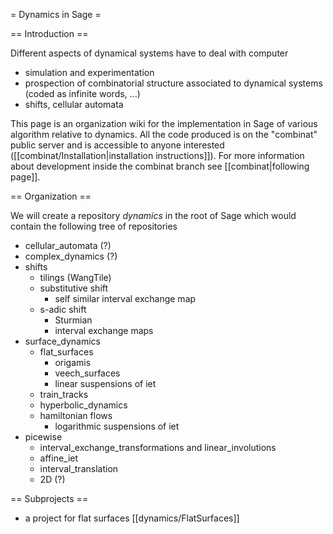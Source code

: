= Dynamics in Sage =

== Introduction ==

Different aspects of dynamical systems have to deal with computer

  * simulation and experimentation
  * prospection of combinatorial structure associated to dynamical systems (coded as infinite words, ...)
  * shifts, cellular automata

This page is an organization wiki for the implementation in Sage of various algorithm relative to dynamics. All the code produced is on the "combinat" public server and is accessible to anyone interested ([[combinat/Installation|installation instructions]]). For more information about development inside the combinat branch see [[combinat|following page]].

== Organization ==

We will create a repository *dynamics* in the root of Sage which would contain the following tree of repositories

  * cellular_automata (?)
  * complex_dynamics (?)
  * shifts
    * tilings (WangTile)
    * substitutive shift
      * self similar interval exchange map
    * s-adic shift
      * Sturmian
      * interval exchange maps
  * surface_dynamics
    * flat_surfaces
      * origamis
      * veech_surfaces
      * linear suspensions of iet
    * train_tracks
    * hyperbolic_dynamics
    * hamiltonian flows
      * logarithmic suspensions of iet
  * picewise
    * interval_exchange_transformations and linear_involutions
    * affine_iet
    * interval_translation
    * 2D (?)

== Subprojects ==

  * a project for flat surfaces [[dynamics/FlatSurfaces]]
